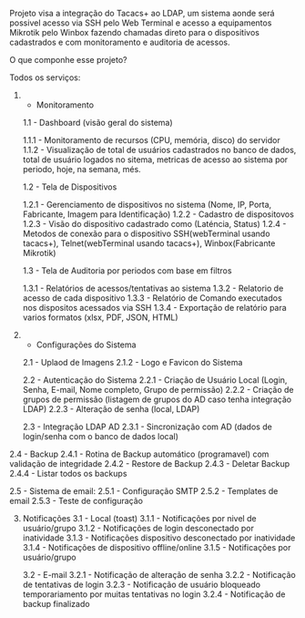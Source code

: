 Projeto visa a integração do Tacacs+ ao LDAP, um sistema aonde será possivel acesso via SSH pelo Web Terminal e acesso a equipamentos Mikrotik pelo Winbox fazendo chamadas direto para o dispositivos cadastrados e com monitoramento e auditoria de acessos.

O que componhe esse projeto?

Todos os serviços:

1. - Monitoramento

    1.1 - Dashboard (visão geral do sistema)

      1.1.1 - Monitoramento de recursos (CPU, memória, disco) do servidor 
      1.1.2 - Visualização de total de usuários cadastrados no banco de dados, total de usuário logados no sitema, metricas de acesso ao sistema por periodo, hoje, na semana, més.
         
    1.2 - Tela de Dispositivos
      
      1.2.1 - Gerenciamento de dispositivos no sistema (Nome, IP, Porta, Fabricante, Imagem para Identificação)
      1.2.2 - Cadastro de dispositovos
      1.2.3 - Visão do dispositivo cadastrado como (Laténcia, Status)
      1.2.4 - Metodos de conexão para o dispositivo SSH(webTerminal usando tacacs+), Telnet(webTerminal usando tacacs+), Winbox(Fabricante Mikrotik)

      
    1.3 - Tela de Auditoria por periodos com base em filtros

      1.3.1 - Relatórios de acessos/tentativas ao sistema
      1.3.2 - Relatorio de acesso de cada dispositivo
      1.3.3 - Relatório de Comando executados nos dispositos acessados via SSH
      1.3.4 - Exportação de relatório para varios formatos (xlsx, PDF, JSON, HTML)


2. - Configurações do Sistema

   2.1 - Uplaod de Imagens
     2.1.2 - Logo e Favicon do Sistema

   2.2 - Autenticação do Sistema
     2.2.1 - Criação de Usuário Local (Login, Senha, E-mail, Nome completo, Grupo de permissão)
     2.2.2 - Criação de grupos de permissão (listagem de grupos do AD caso tenha integração LDAP)
     2.2.3 - Alteração de senha (local, LDAP)
	       

   2.3 - Integração LDAP AD 
     2.3.1 - Sincronização com AD (dados de login/senha com o banco de dados local)

  2.4 - Backup
    2.4.1 - Rotina de Backup automático (programavel) com validação de integridade
    2.4.2 - Restore de Backup
    2.4.3 - Deletar Backup
    2.4.4 - Listar todos os backups

  2.5 - Sistema de email:
    2.5.1 - Configuração SMTP
    2.5.2 - Templates de email
    2.5.3 - Teste de configuração

3. Notificações
    3.1 - Local (toast)
      3.1.1 - Notificações por nivel de usuário/grupo
      3.1.2 - Notificações de login desconectado por inatividade
      3.1.3 - Notificações dispositivo desconectado por inatividade
      3.1.4 - Notificações de dispositivo offline/online
      3.1.5 - Notificações por usuário/grupo

    3.2 - E-mail 
      3.2.1 - Notificação de alteração de senha
      3.2.2 - Notificação de tentativas de login
      3.2.3 - Notificação de usuário bloqueado temporariamento por muitas tentativas no login
      3.2.4 - Notificação de backup finalizado


